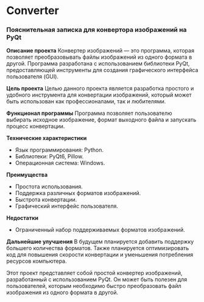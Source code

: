 # Converter
### Пояснительная записка для конвертора изображений на PyQt

**Описание проекта**
Конвертер изображений — это программа, которая позволяет преобразовывать файлы изображений из одного формата в другой. Программа разработана с использованием библиотеки PyQt, предоставляющей инструменты для создания графического интерфейса пользователя (GUI).

**Цель проекта**
Целью данного проекта является разработка простого и удобного инструмента для конвертации изображений, который может быть использован как профессионалами, так и любителями.

**Функционал программы**
Программа позволяет пользователю выбирать исходное изображение, формат выходного файла и запускать процесс конвертации.

**Технические характеристики**
- Язык программирования: Python.
- Библиотеки: PyQt6, Pillow.
- Операционная система: Windows.

**Преимущества**
- Простота использования.
- Поддержка различных форматов изображений.
- Быстрота конвертации.
- Графический интерфейс пользователя.

**Недостатки**
- Ограниченный набор поддерживаемых форматов изображений.

**Дальнейшие улучшения**
В будущем планируется добавить поддержку большего количества форматов. Также планируется оптимизировать код для повышения скорости конвертации и уменьшения потребления ресурсов компьютера.

Этот проект представляет собой простой конвертер изображений, разработанный с использованием PyQt. Он может быть полезен для пользователей, которым необходимо быстро преобразовать файл изображения из одного формата в другой.
